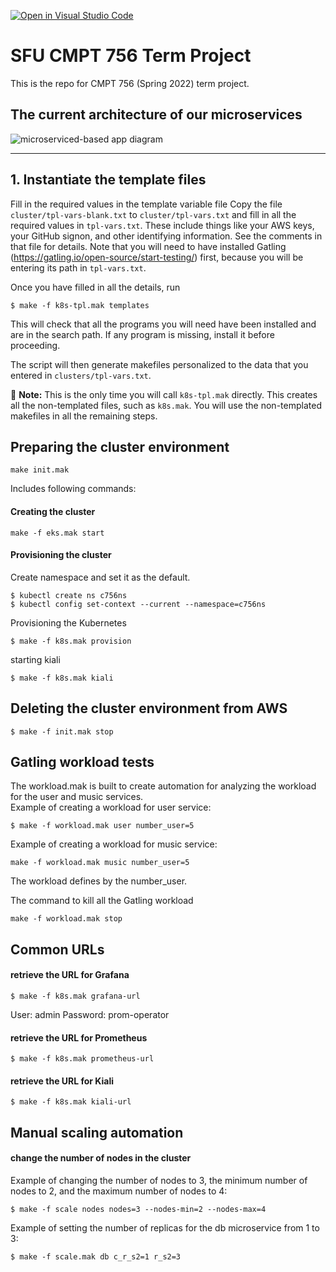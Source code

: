 [![Open in Visual Studio Code](https://classroom.github.com/assets/open-in-vscode-f059dc9a6f8d3a56e377f745f24479a46679e63a5d9fe6f495e02850cd0d8118.svg)](https://classroom.github.com/online_ide?assignment_repo_id=7229864&assignment_repo_type=AssignmentRepo)
# SFU CMPT 756 Term Project

This is the repo for CMPT 756 (Spring 2022) term project.

<!-- 
## Execution environemt comments
This repository is desinged and develop to run on the EKS (Elastic Kubernetes Service) of AWS.
--- -->

## The current architecture of our microservices
![microserviced-based app diagram](https://user-images.githubusercontent.com/44685975/159101267-cfe1dabf-2752-41cd-a1b4-b075f8656edb.jpg)

---
## 1. Instantiate the template files

Fill in the required values in the template variable file
Copy the file `cluster/tpl-vars-blank.txt` to `cluster/tpl-vars.txt` and fill in all the required values in `tpl-vars.txt`. These include things like your AWS keys, your GitHub signon, and other identifying information. See the comments in that file for details. Note that you will need to have installed Gatling (https://gatling.io/open-source/start-testing/) first, because you will be entering its path in `tpl-vars.txt`.

Once you have filled in all the details, run
~~~
$ make -f k8s-tpl.mak templates
~~~
This will check that all the programs you will need have been installed and are in the search path. If any program is missing, install it before proceeding.

The script will then generate makefiles personalized to the data that you entered in `clusters/tpl-vars.txt`.

:loudspeaker: **Note:** This is the only time you will call `k8s-tpl.mak` directly. This creates all the non-templated files, such as `k8s.mak`. You will use the non-templated makefiles in all the remaining steps.

## Preparing the cluster environment
~~~
make init.mak
~~~
Includes following commands:

#### Creating the cluster
~~~
make -f eks.mak start
~~~

#### Provisioning the cluster
Create namespace and set it as the default.
~~~
$ kubectl create ns c756ns
$ kubectl config set-context --current --namespace=c756ns
~~~
Provisioning the Kubernetes
~~~
$ make -f k8s.mak provision
~~~
starting kiali
~~~
$ make -f k8s.mak kiali
~~~

## Deleting the cluster environment from AWS
~~~
$ make -f init.mak stop
~~~

## Gatling workload tests
The workload.mak is built to create automation for analyzing the workload for the user and music services.  
Example of creating a workload for user service:
~~~
$ make -f workload.mak user number_user=5
~~~
Example of creating a workload for music service:
~~~
make -f workload.mak music number_user=5
~~~
The workload defines by the number_user.

The command to kill all the Gatling workload
~~~
make -f workload.mak stop
~~~
## Common URLs 
#### retrieve the URL for Grafana
~~~
$ make -f k8s.mak grafana-url
~~~
User: admin
Password: prom-operator

#### retrieve the URL for Prometheus
~~~
$ make -f k8s.mak prometheus-url
~~~

#### retrieve the URL for Kiali
~~~
$ make -f k8s.mak kiali-url
~~~

## Manual scaling automation 

#### change the number of nodes in the cluster
Example of changing the number of nodes to 3, the minimum number of nodes to 2, and the maximum number of nodes to 4:
~~~
$ make -f scale nodes nodes=3 --nodes-min=2 --nodes-max=4
~~~

Example of setting the number of replicas for the db microservice from 1 to 3:
~~~
$ make -f scale.mak db c_r_s2=1 r_s2=3
~~~